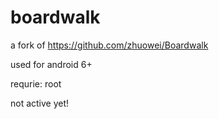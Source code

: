 # boardwalk

a fork of https://github.com/zhuowei/Boardwalk

used for android 6+

requrie: root

not active yet!
